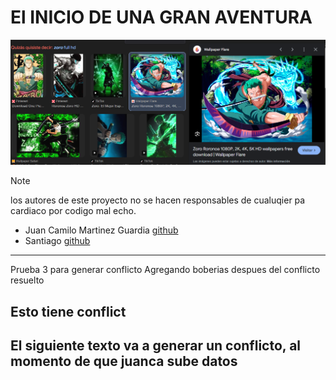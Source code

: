 # El INICIO DE UNA GRAN AVENTURA

![alt text](image.png)

> [!Note]
> los autores de este proyecto no se hacen responsables de cualuqier pa cardiaco por codigo mal echo.
>
> - Juan Camilo Martinez Guardia [github]("htto)
> - Santiago [github]()

---

Prueba 3 para generar conflicto
Agregando boberias despues del conflicto resuelto

## Esto tiene conflict

## El siguiente texto va a generar un conflicto, al momento de que juanca sube datos
